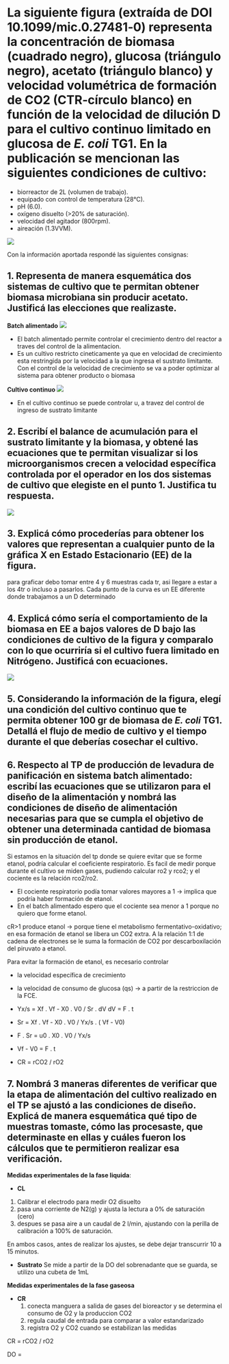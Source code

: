 # La siguiente figura (extraída de DOI 10.1099/mic.0.27481‐0) representa la concentración de biomasa (cuadrado negro), glucosa (triángulo negro), acetato (triángulo blanco) y velocidad volumétrica de formación de CO2 (CTR‐círculo blanco) en función de la velocidad de dilución D para el cultivo continuo limitado en glucosa de *E. coli* TG1. En la publicación se mencionan las siguientes condiciones de cultivo:

- biorreactor de 2L (volumen de trabajo).
- equipado con control de temperatura (28°C).
- pH (6.0).
- oxígeno disuelto (>20% de saturación).
- velocidad del agitador (800rpm).
- aireación (1.3VVM).

![](https://i.imgur.com/RERlydT.png)

Con la información aportada respondé las siguientes consignas:

## 1. Representa de manera esquemática dos sistemas de cultivo que te permitan obtener biomasa microbiana sin producir acetato. Justificá las elecciones que realizaste.

**Batch alimentado**
   ![](https://i.imgur.com/kWWnFtF.png)

- El batch alimentado permite controlar el crecimiento dentro del reactor a traves del control de la alimentacion.
- Es un cultivo restricto cineticamente ya que en velocidad de crecimiento esta restringida por la velocidad a la que ingresa el sustrato limitante. Con el control de la velocidad de crecimiento se va a poder optimizar al sistema para obtener producto o biomasa

**Cultivo continuo**
![](https://i.imgur.com/rySWgR9.png)
- En el cultivo continuo se puede controlar u, a travez del control de ingreso de sustrato limitante

## 2. Escribí el balance de acumulación para el sustrato limitante y la biomasa, y obtené las ecuaciones que te permitan visualizar si los microorganismos crecen a velocidad específica controlada por el operador en los dos sistemas de cultivo que elegiste en el punto 1. Justifica tu respuesta.

![](https://i.imgur.com/FJF01r1.png)

## 3. Explicá cómo procederías para obtener los valores que representan a cualquier punto de la gráfica X en Estado Estacionario (EE) de la figura.

para graficar debo tomar entre 4 y 6 muestras cada tr, asi llegare a estar a los 4tr o incluso a pasarlos. Cada punto de la curva es un EE diferente donde trabajamos a un D determinado

## 4. Explicá cómo sería el comportamiento de la biomasa en EE a bajos valores de D bajo las condiciones de cultivo de la figura y comparalo con lo que ocurriría si el cultivo fuera limitado en Nitrógeno. Justificá con ecuaciones.

![](https://i.imgur.com/kYLHfbD.jpg)

## 5. Considerando la información de la figura, elegí una condición del cultivo continuo que te permita obtener 100 gr de biomasa de *E. coli* TG1. Detallá el flujo de medio de cultivo y el tiempo durante el que deberías cosechar el cultivo.

## 6. Respecto al TP de producción de levadura de panificación en sistema batch alimentado: escribí las ecuaciones que se utilizaron para el diseño de la alimentación y nombrá las condiciones de diseño de alimentación necesarias para que se cumpla el objetivo de obtener una determinada cantidad de biomasa sin producción de etanol.

Si estamos en la situación del tp donde se quiere evitar que se forme etanol, podría calcular el coeficiente respiratorio. Es facil de medir porque durante el cultivo se miden gases, pudiendo calcular ro2 y rco2; y el cociente es la relación rco2/ro2.

- El cociente respiratorio podía tomar valores mayores a 1 → implica que podría haber formación de etanol.
- En el batch alimentado espero que el cociente sea menor a 1 porque no quiero que forme etanol.

cR>1 produce etanol → porque tiene el metabolismo fermentativo-oxidativo; en esa formación de etanol se libera un CO2 extra. A la relación 1:1 de cadena de electrones se le suma la formación de CO2 por descarboxilación del piruvato a etanol.

Para evitar la formación de etanol, es necesario controlar 
- la velocidad específica de crecimiento 
- la velocidad de consumo de glucosa (qs) → a partir de la restriccion de la FCE. 

- Yx/s = Xf . Vf - X0 . V0 / Sr . dV
  dV = F . t

- Sr = Xf . Vf - X0 . V0 / Yx/s . ( Vf - V0)
- F . Sr = u0 . X0 . V0 / Yx/s
- Vf - V0 = F . t
- CR = rCO2 / rO2

## 7. Nombrá 3 maneras diferentes de verificar que la etapa de alimentación del cultivo realizado en el TP se ajustó a las condiciones de diseño. Explicá de manera esquemática qué tipo de muestras tomaste, cómo las procesaste, que determinaste en ellas y cuáles fueron los cálculos que te permitieron realizar esa verificación.

**Medidas experimentales de la fase liquida**:
- **CL**
1. Calibrar el electrodo para medir O2 disuelto 
2. pasa una corriente de N2(g) y ajusta la lectura a 0% de saturación (cero)
3. despues se pasa aire a un caudal de 2 l/min, ajustando con la perilla de calibración a 100% de saturación. 

En ambos casos, antes de realizar los ajustes, se debe dejar transcurrir 10 a 15 minutos.

- **Sustrato**
	Se mide a partir de la DO del sobrenadante que se guarda, se utilizo una cubeta de 1mL


**Medidas experimentales de la fase gaseosa**
- **CR**
	1. conecta manguera a salida de gases del bioreactor y se determina el consumo de O2 y la produccion CO2
	2. regula caudal de entrada para comparar a valor estandarizado
	3. registra O2 y CO2 cuando se estabilizan las medidas

CR = rCO2 / rO2

DO = 